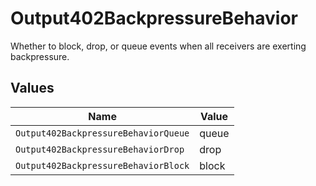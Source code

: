 # Output402BackpressureBehavior

Whether to block, drop, or queue events when all receivers are exerting backpressure.


## Values

| Name                                 | Value                                |
| ------------------------------------ | ------------------------------------ |
| `Output402BackpressureBehaviorQueue` | queue                                |
| `Output402BackpressureBehaviorDrop`  | drop                                 |
| `Output402BackpressureBehaviorBlock` | block                                |